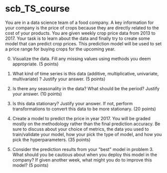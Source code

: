 # scb_TS_course



You are in a data science team of a food company. A key information for your company is the price of crops because they are directly related to the cost of your products. You are given weekly crop price data from 2013 to 2017. Your task is to learn about the data and finally try to create some model that can predict crop prices. This prediction model will be used to set a price range for buying crops for the upcoming year.

0. Visualize the data. Fill any missing values using methods you deem appropriate. (5 points)

1. What kind of time series is this data (additive, multiplicative, univariate, multivariate) ? Justify your answer. (5 points)

2. Is there any seasonality in the data? What should be the period? Justify your answer. (10 points)

3. Is this data stationary? Justify your answer. If not, perform transformations to convert this data to be more stationary. (20 points)

3. Create a model to predict the price in year 2017. You will be graded mostly on the methodology rather than the final prediction accuracy. Be sure to discuss about your choice of metrics, the data you used to train/validate your model, how your pick the type of model, and how you pick the hyperparameters. (35 points)

4. Consider the prediction results from your "best" model in problem 3. What should you be cautious about when you deploy this model in the company? If given another week, what might you do to improve this model? (5 points)
